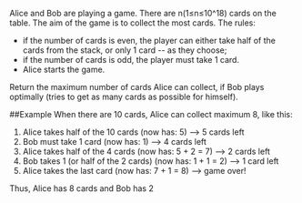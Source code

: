 Alice and Bob are playing a game.
There are n(1≤n≤10^18) cards on the table. The aim of the game is to collect the most cards. The rules:

- if the number of cards is even, the player can either take half of the cards from the stack, or only 1 card -- as they choose;
- if the number of cards is odd, the player must take 1 card.
- Alice starts the game.

Return the maximum number of cards Alice can collect, if Bob plays optimally (tries to get as many cards as possible for himself).

##Example
When there are 10 cards, Alice can collect maximum 8, like this:

1. Alice takes half of the 10 cards (now has: 5) --> 5 cards left
2. Bob must take 1 card (now has: 1) --> 4 cards left
3. Alice takes half of the 4 cards (now has: 5 + 2 = 7) --> 2 cards left
4. Bob takes 1 (or half of the 2 cards) (now has: 1 + 1 = 2) --> 1 card left
5. Alice takes the last card (now has: 7 + 1 = 8) --> game over!

Thus, Alice has 8 cards and Bob has 2
